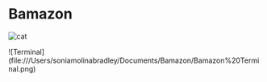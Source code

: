 # Bamazon

![cat](https://static.pexels.com/photos/126407/pexels-photo-126407.jpeg)


![Terminal] (file:///Users/soniamolinabradley/Documents/Bamazon/Bamazon%20Terminal.png)

